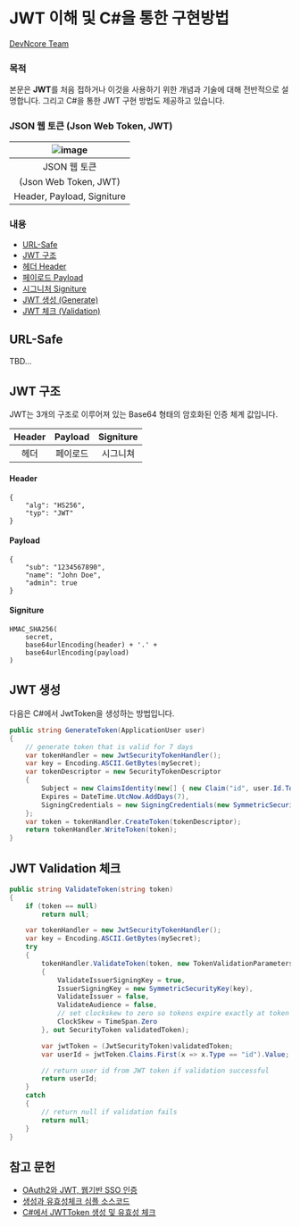 # JWT 이해 및 C#을 통한 구현방법

[DevNcore Team](https://devncore.org)

### 목적
본문은 **JWT**를 처음 접하거나 이것을 사용하기 위한 개념과 기술에 대해 전반적으로 설명합니다. 그리고 C#을 통한 JWT 구현 방법도 제공하고 있습니다.

### JSON 웹 토큰 (Json Web Token, JWT)

| ![image](https://user-images.githubusercontent.com/52397976/144888529-fbe149fa-9af7-4f98-96bc-246fd3b04d76.png) |
|:---:|
| JSON 웹 토큰 |
| (Json Web Token, JWT) |
| Header, Payload, Signiture | 


### 내용
- [URL-Safe](#url-safe)
- [JWT 구조](#jwt-구조)
- [헤더 Header](#header)
- [페이로드 Payload](#payload)
- [시그니처 Signiture](#signiture)
- [JWT 생성 (Generate)](#jwt-생성)
- [JWT 체크 (Validation)](#jwt-validation-체크)

## URL-Safe
TBD...

## JWT 구조
JWT는 3개의 구조로 이루어져 있는 Base64 형태의 암호화된 인증 체계 값입니다.

| Header | Payload | Signiture |
|:---:|:---:|:---:|
| 헤더 | 페이로드 | 시그니쳐 | 






#### Header
```
{
    "alg": "HS256",
    "typ": "JWT"
}
```

#### Payload
```
{
    "sub": "1234567890",
    "name": "John Doe",
    "admin": true
}
```
#### Signiture
```
HMAC_SHA256(
    secret,
    base64urlEncoding(header) + '.' +
    base64urlEncoding(payload)
)
```

## JWT 생성
다음은 C#에서 JwtToken을 생성하는 방법입니다.

```csharp
public string GenerateToken(ApplicationUser user)
{
    // generate token that is valid for 7 days
    var tokenHandler = new JwtSecurityTokenHandler();
    var key = Encoding.ASCII.GetBytes(mySecret);
    var tokenDescriptor = new SecurityTokenDescriptor
    {
        Subject = new ClaimsIdentity(new[] { new Claim("id", user.Id.ToString()) }),
        Expires = DateTime.UtcNow.AddDays(7),
        SigningCredentials = new SigningCredentials(new SymmetricSecurityKey(key), SecurityAlgorithms.HmacSha256Signature)
    };
    var token = tokenHandler.CreateToken(tokenDescriptor);
    return tokenHandler.WriteToken(token);
}
```

## JWT Validation 체크
```csharp
public string ValidateToken(string token)
{
    if (token == null)
        return null;

    var tokenHandler = new JwtSecurityTokenHandler();
    var key = Encoding.ASCII.GetBytes(mySecret);
    try
    {
        tokenHandler.ValidateToken(token, new TokenValidationParameters
        {
            ValidateIssuerSigningKey = true,
            IssuerSigningKey = new SymmetricSecurityKey(key),
            ValidateIssuer = false,
            ValidateAudience = false,
            // set clockskew to zero so tokens expire exactly at token expiration time (instead of 5 minutes later)
            ClockSkew = TimeSpan.Zero
        }, out SecurityToken validatedToken);

        var jwtToken = (JwtSecurityToken)validatedToken;
        var userId = jwtToken.Claims.First(x => x.Type == "id").Value;

        // return user id from JWT token if validation successful
        return userId;
    }
    catch
    {
        // return null if validation fails
        return null;
    }
}
```

## 참고 문헌
- [OAuth2와 JWT, 웹기반 SSO 인증](https://www.sauru.so/blog/basic-of-oauth2-and-jwt/)
- [생성과 유효성체크 심플 소스코드](https://jasonwatmore.com/post/2021/06/02/net-5-create-and-validate-jwt-tokens-use-custom-jwt-middleware)
- [C#에서 JWTToken 생성 및 유효성 체크](https://www.c-sharpcorner.com/article/jwt-validation-and-authorization-in-net-5-0/)
